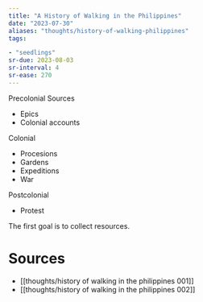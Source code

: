 ```yaml
---
title: "A History of Walking in the Philippines"
date: "2023-07-30"
aliases: "thoughts/history-of-walking-philippines"
tags:

- "seedlings"
sr-due: 2023-08-03
sr-interval: 4
sr-ease: 270
---
```


Precolonial
Sources
- Epics
- Colonial accounts

Colonial
- Procesions
- Gardens
- Expeditions
- War

Postcolonial
- Protest

The first goal is to collect resources.

# Sources

- [[thoughts/history of walking in the philippines 001]]
- [[thoughts/history of walking in the philippines 002]]